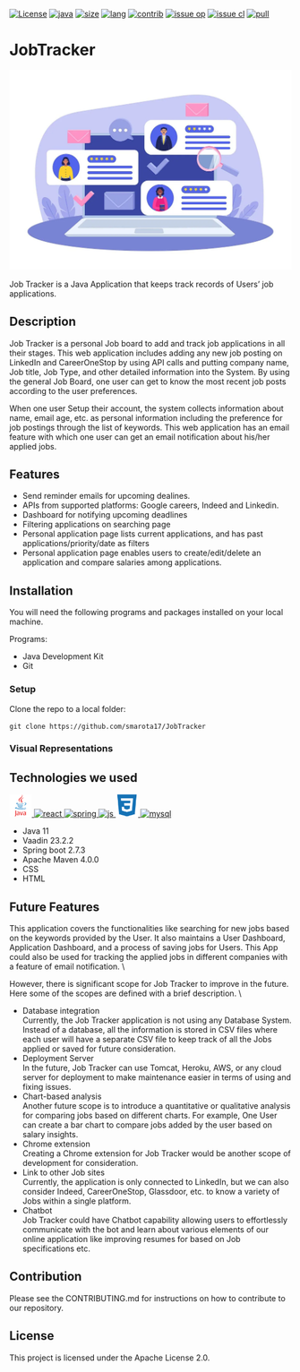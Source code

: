 [![License](https://img.shields.io/github/license/smarota17/JobTracker?style=plastic)](https://img.shields.io/github/license/smarota17/JobTracker?style=plastic)
[![java](https://img.shields.io/badge/Made%20with-Java-brightgreen?style=plastic)](https://img.shields.io/badge/Made%20with-Java-brightgreen?style=plastic)
[![size](https://img.shields.io/badge/repo%20size-2.14%20MB-brightgreen?style=plastic)](https://img.shields.io/badge/repo%20size-2.14%20MB-brightgreen?style=plastic)
[![lang](https://img.shields.io/badge/languages-4-blue?style=plastic)](https://img.shields.io/badge/languages-4-brightgreen?style=plastic)
[![contrib](https://img.shields.io/badge/contributors-5-blue?style=plastic)](https://img.shields.io/badge/contributors-5-brightgreen?style=plastic)
[![issue op](https://img.shields.io/badge/issues-14%20open-yellow?style=plastic)](https://img.shields.io/badge/issues-14%20open-brightgreen?style=plastic)
[![issue cl](https://img.shields.io/badge/issues-19%20closed-yellow?style=plastic)](https://img.shields.io/badge/issues-19%20closed-brightgreen?style=plastic)
[![pull](https://img.shields.io/badge/pull%20requests-19%20closed-yellow?style=plastic)](https://img.shields.io/badge/pull%20requests-19%20closed-brightgreen?style=plastic)

# JobTracker
<p align="center"><img width="1000" src="https://github.com/smarota17/JobTracker/blob/job-controller/resources/the_job_tracker.jpg"></p>

Job Tracker is a Java Application that keeps track records of Users’ job applications.

## Description


Job Tracker is a personal Job board to add and track job applications in all their stages. This web application includes adding any new job posting on LinkedIn and CareerOneStop by using API calls and putting company name, Job title, Job Type, and other detailed information into the System. By using the general Job Board, one user can get to know the most recent job posts according to the user preferences. 

When one user Setup their account, the system collects information about name, email age, etc. as personal information including the preference for job postings through the list of keywords. This web application has an email feature with which one user can get an email notification about his/her applied jobs.

## Features
* Send reminder emails for upcoming dealines.
* APIs from supported platforms:  Google careers, Indeed and Linkedin.
* Dashboard for notifying upcoming deadlines
* Filtering applications on searching page
* Personal application page lists current applications, and has past applications/priority/date as filters
* Personal application page enables users to create/edit/delete an application and compare salaries among applications.

## Installation

You will need the following programs and packages installed on your local machine.

Programs:

* Java Development Kit
* Git

### Setup
   Clone the repo to a local folder:

    git clone https://github.com/smarota17/JobTracker


### Visual Representations

## Technologies we used
<p align="left">
  <a href="https://www.java.com/en/" target="_blank"> 
    <img src="https://github.com/smarota17/JobTracker/blob/main/resources/java_logo.png" alt="java" width="40" height="40"/>
  </a>
  <a href="https://vaadin.com/" target="_blank">
    <img src="https://upload.wikimedia.org/wikipedia/commons/e/e0/Vaadin-logo.svg" alt="react" width="40" height="40"/>
  </a>
  <a href="https://spring.io/projects/spring-boot" target="_blank"> 
    <img src="https://spring.io/images/favicon-9d25009f65637a49ac8d91eb1cf7b75e.ico" alt="spring" width="40" height="40"/>
  </a>
  <a href="https://maven.apache.org/" target="_blank"> 
    <img src="https://idroot.us/wp-content/uploads/2019/12/Apache-Maven-logo.png" alt="js" width="40" height="40"/>
  </a>
  <a href="https://developer.mozilla.org/en-US/docs/Glossary/CSS" target="_blank"> 
    <img src="https://raw.githubusercontent.com/devicons/devicon/master/icons/css3/css3-plain.svg" alt="css" width="40" height="40"/>
  </a>
  <a href="https://html.com/" target="_blank"> 
    <img src="https://cdn-icons-png.flaticon.com/512/888/888909.png" alt="mysql" width="40" height="40"/>
  </a>
</p> 

* Java 11
* Vaadin 23.2.2
* Spring boot 2.7.3
* Apache Maven 4.0.0
* CSS
* HTML



## Future Features

This application covers the functionalities like searching for new jobs based on the keywords provided by the User. It also maintains a User Dashboard, Application Dashboard, and a process of saving jobs for Users. This App could also be used for tracking the applied jobs in different companies with a feature of email notification. \

However, there is significant scope for Job Tracker to improve in the future. Here some of the scopes are defined with a brief description. \
* Database integration \
Currently, the Job Tracker application is not using any Database System. Instead of a database, all the information is stored in CSV files where each user will have a separate CSV file to keep track of all the Jobs applied or saved for future consideration.
* Deployment Server \
In the future, Job Tracker can use Tomcat, Heroku, AWS, or any cloud server for deployment to make maintenance easier in terms of using and fixing issues.
* Chart-based analysis \
Another future scope is to introduce a quantitative or qualitative analysis for comparing jobs based on different charts. For example, One User can create a bar chart to compare jobs added by the user based on salary insights.
* Chrome extension \
Creating a Chrome extension for Job Tracker would be another scope of development for consideration.
* Link to other Job sites \
Currently, the application is only connected to LinkedIn, but we can also consider Indeed, CareerOneStop, Glassdoor, etc. to know a variety of Jobs within a single platform.
* Chatbot \
Job Tracker could have Chatbot capability allowing users to effortlessly communicate with the bot and learn about various elements of our online application like improving resumes for based on Job specifications etc. 




## Contribution

Please see the CONTRIBUTING.md for instructions on how to contribute to our repository.

## License

This project is licensed under the Apache License 2.0.

